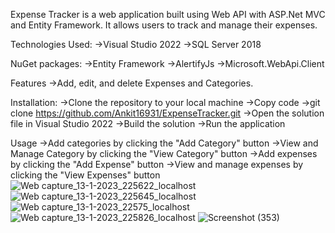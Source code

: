 Expense Tracker is a web application built using Web API with ASP.Net MVC and Entity Framework. It allows users to track and manage their expenses.

Technologies Used:
->Visual Studio 2022 
->SQL Server 2018

NuGet packages: 
->Entity Framework 
->AlertifyJs 
->Microsoft.WebApi.Client

Features ->Add, edit, and delete Expenses and Categories.

Installation: ->Clone the repository to your local machine ->Copy code ->git clone https://github.com/Ankit16931/ExpenseTracker.git ->Open the solution file in Visual Studio 2022 ->Build the solution ->Run the application

Usage ->Add categories by clicking the "Add Category" button ->View and Manage Category by clicking the "View Category" button ->Add expenses by clicking the "Add Expense" button ->View and manage expenses by clicking the "View Expenses" button
![Web capture_13-1-2023_225622_localhost](https://user-images.githubusercontent.com/102244302/212387124-020fd131-c3b8-4329-808b-4ac96dfced22.jpeg)
![Web capture_13-1-2023_225645_localhost](https://user-images.githubusercontent.com/102244302/212387184-ac7ad182-93f6-4829-bf06-7bf012027fbd.jpeg)
![Web capture_13-1-2023_22575_localhost](https://user-images.githubusercontent.com/102244302/212387217-7f3e34ef-8f0a-43b4-a443-8297e81a4883.jpeg)
![Web capture_13-1-2023_225826_localhost](https://user-images.githubusercontent.com/102244302/212387261-3f3f4215-1867-442a-baa5-573e5ad750ed.jpeg)
![Screenshot (353)](https://user-images.githubusercontent.com/102244302/212387354-5632c7df-7220-43db-ba23-e49477587496.png)
